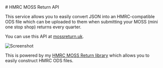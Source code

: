 # HMRC MOSS Return API

This service allows you to easily convert JSON into an HMRC-compatible ODS file
which can be uploaded to them when submitting your MOSS (mini one stop shop)
returns every quarter.

You can use this API at [mossreturn.uk](https://mossreturn.uk).

![Screenshot](https://s.adamcooke.io/15/kZ93MT.png)

This is powered by my [HMRC MOSS Return library](https://github.com/adamcooke/hmrc-moss-return)
which allows you to easily construct HMRC ODS files.
